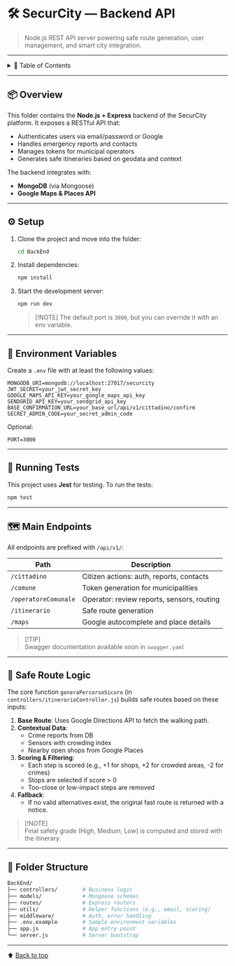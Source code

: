 # 🛠️ SecurCity — Backend API

> Node.js REST API server powering safe route generation, user management, and smart city integration.

---

<details>
<summary>📑 Table of Contents</summary>

- [�️ SecurCity — Backend API](#️-securcity--backend-api)
  - [📦 Overview](#-overview)
  - [⚙️ Setup](#️-setup)
  - [🔐 Environment Variables](#-environment-variables)
  - [🧪 Running Tests](#-running-tests)
  - [🗺️ Main Endpoints](#️-main-endpoints)
  - [🧠 Safe Route Logic](#-safe-route-logic)
  - [📂 Folder Structure](#-folder-structure)

</details>

---

## 📦 Overview

This folder contains the **Node.js + Express** backend of the SecurCity platform. It exposes a RESTful API that:

- Authenticates users via email/password or Google
- Handles emergency reports and contacts
- Manages tokens for municipal operators
- Generates safe itineraries based on geodata and context

The backend integrates with:
- **MongoDB** (via Mongoose)
- **Google Maps & Places API**

---

## ⚙️ Setup

1. Clone the project and move into the folder:
   ```bash
   cd BackEnd
   ```

2. Install dependencies:
   ```bash
   npm install
   ```

3. Start the development server:
   ```bash
   npm run dev
   ```
   > [!NOTE] The default port is `3000`, but you can override it with an env variable.

---

## 🔐 Environment Variables

Create a `.env` file with at least the following values:

```env
MONGODB_URI=mongodb://localhost:27017/securcity
JWT_SECRET=your_jwt_secret_key
GOOGLE_MAPS_API_KEY=your_google_maps_api_key
SENDGRID_API_KEY=your_sendgrid_api_key
BASE_CONFIRMATION_URL=your_base_url/api/v1/cittadino/confirm
SECRET_ADMIN_CODE=your_secret_admin_code
```

Optional:
```env
PORT=3000
```

---

## 🧪 Running Tests

This project uses **Jest** for testing.
To run the tests:
```bash
npm test
```

---

## 🗺️ Main Endpoints

All endpoints are prefixed with `/api/v1/`:

| Path                  | Description                                 |
|-----------------------|---------------------------------------------|
| `/cittadino`          | Citizen actions: auth, reports, contacts    |
| `/comune`             | Token generation for municipalities         |
| `/operatoreComunale` | Operator: review reports, sensors, routing  |
| `/itinerario`         | Safe route generation                       |
| `/maps`               | Google autocomplete and place details       |

> [!TIP]\
> Swagger documentation available soon in `swagger.yaml`

---

## 🧠 Safe Route Logic

The core function `generaPercorsoSicuro` (in `controllers/itinerarioController.js`) builds safe routes based on these inputs:

1. **Base Route**: Uses Google Directions API to fetch the walking path.
2. **Contextual Data**:
   - Crime reports from DB
   - Sensors with crowding index
   - Nearby open shops from Google Places
3. **Scoring & Filtering**:
   - Each step is scored (e.g., +1 for shops, +2 for crowded areas, -2 for crimes)
   - Stops are selected if score > 0
   - Too-close or low-impact steps are removed
4. **Fallback**:
   - If no valid alternatives exist, the original fast route is returned with a notice.

> [!NOTE]\
> Final safety grade (High, Medium, Low) is computed and stored with the itinerary.

---

## 📂 Folder Structure

```bash
BackEnd/
├── controllers/        # Business logic
├── models/             # Mongoose schemas
├── routes/             # Express routers
├── utils/              # Helper functions (e.g., email, scoring)
├── middleware/         # Auth, error handling
├── .env.example        # Sample environment variables
├── app.js              # App entry point
└── server.js           # Server bootstrap
```

---

⬆ [Back to top](#-securcity--backend-api)

